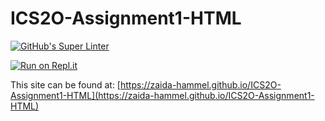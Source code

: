 # ICS2O-Assignment1-HTML
[![GitHub's Super Linter](https://github.com/zaida-hammel/ICS2O-Assignment1-HTML/workflows/GitHub's%20Super%20Linter/badge.svg)](https://github.com/zaida-hammel/ICS2O-Assignment1-HTML/actions)



[![Run on Repl.it](https://repl.it/badge/github/zaida-hammel/ICS2O-Assignment1-HTML)](https://repl.it/github/zaida-hammel/ICS2O-Assignment1-HTML)

This site can be found at: [https://zaida-hammel.github.io/ICS2O-Assignment1-HTML](https://zaida-hammel.github.io/ICS2O-Assignment1-HTML)
